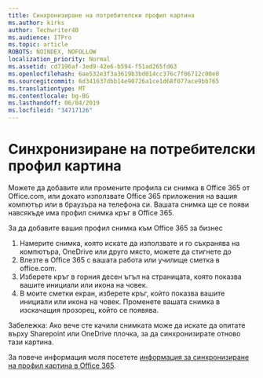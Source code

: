 ```yaml
---
title: Синхронизиране на потребителски профил картина
ms.author: kirks
author: Techwriter40
ms.audience: ITPro
ms.topic: article
ROBOTS: NOINDEX, NOFOLLOW
localization_priority: Normal
ms.assetid: cd7196af-3ed9-42e6-b594-f51ad265fd63
ms.openlocfilehash: 6ae532e3f3a3619b3bd014cc376c7f06712c00e0
ms.sourcegitcommit: 6d341637dbb14e90726a1ce1d68f077ace9bb765
ms.translationtype: MT
ms.contentlocale: bg-BG
ms.lasthandoff: 06/04/2019
ms.locfileid: "34717126"
---
```

# <a name="sync-a-users-profile-picture"></a>Синхронизиране на потребителски профил картина

<p>Можете да добавите или промените профила си снимка в Office 365 от Office.com, или докато използвате Office 365 приложения на вашия компютър или в браузъра на телефона си. Вашата снимка ще се появи навсякъде има профил снимка кръг в Office 365.</p> <p>За да добавите вашия профил снимка към Office 365 за бизнес</p> <ol> <li>Намерите снимка, която искате да използвате и го съхранява на компютъра, OneDrive или друго място, можете да стигнете до</li> <li>Влезте в Office 365 с вашата работа или училище сметка в office.com.</li> <li>Изберете кръг в горния десен ъгъл на страницата, която показва вашите инициали или икона на човек.</li> <li>В моите сметки екран, изберете кръг, който показва вашите инициали или икона на човек. Променете вашата снимка в изскачащия прозорец, който се появява.</li> </ol> <p>Забележка: Ако вече сте качили снимката може да искате да опитате върху Sharepoint или OneDrive плочка, за да синхронизирате отново тази картина.</p> <p>За повече информация моля посетете <a href="https://support.office.com/en-us/article/information-about-profile-picture-synchronization-in-office-365-20594d76-d054-4af4-a660-401133e3d48a?ui=en-US&amp;rs=en-US&amp;ad=US">информация за синхронизиране на профил картина в Office 365</a>.</p>
